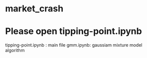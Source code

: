 # market_crash
# Please open tipping-point.ipynb

tipping-point.ipynb : main file
gmm.ipynb: gaussiam mixture model algorithm
